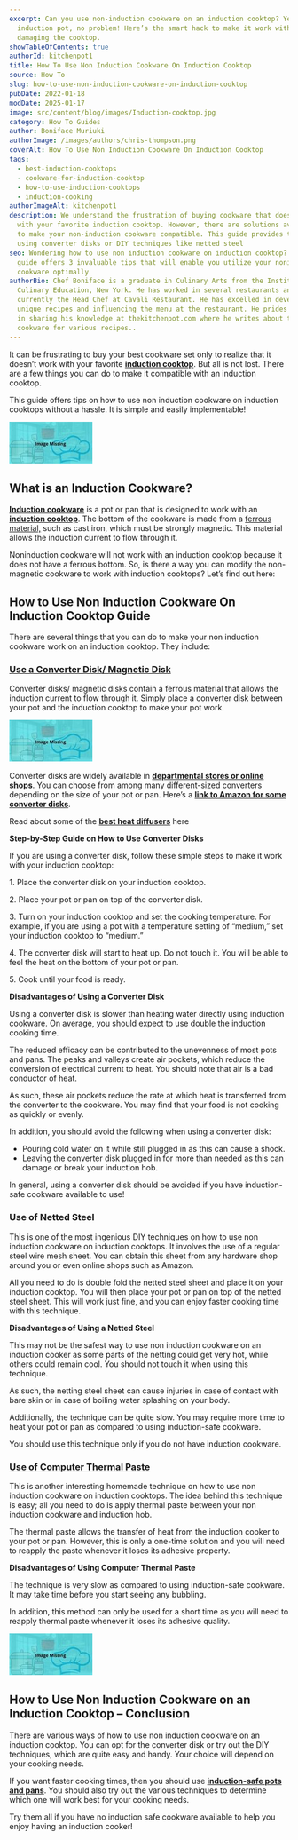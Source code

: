 ```yaml
---
excerpt: Can you use non-induction cookware on an induction cooktop? Yes. No
  induction pot, no problem! Here’s the smart hack to make it work without
  damaging the cooktop.
showTableOfContents: true
authorId: kitchenpot1
title: How To Use Non Induction Cookware On Induction Cooktop
source: How To
slug: how-to-use-non-induction-cookware-on-induction-cooktop
pubDate: 2022-01-18
modDate: 2025-01-17
image: src/content/blog/images/Induction-cooktop.jpg
category: How To Guides
author: Boniface Muriuki
authorImage: /images/authors/chris-thompson.png
coverAlt: How To Use Non Induction Cookware On Induction Cooktop
tags:
  - best-induction-cooktops
  - cookware-for-induction-cooktop
  - how-to-use-induction-cooktops
  - induction-cooking
authorImageAlt: kitchenpot1
description: We understand the frustration of buying cookware that doesn't work
  with your favorite induction cooktop. However, there are solutions available
  to make your non-induction cookware compatible. This guide provides tips on
  using converter disks or DIY techniques like netted steel
seo: Wondering how to use non induction cookware on induction cooktop? This
  guide offers 3 invaluable tips that will enable you utilize your noninduction
  cookware optimally
authorBio: Chef Boniface is a graduate in Culinary Arts from the Institute of
  Culinary Education, New York. He has worked in several restaurants and is
  currently the Head Chef at Cavali Restaurant. He has excelled in developing
  unique recipes and influencing the menu at the restaurant. He prides himself
  in sharing his knowledge at thekitchenpot.com where he writes about the best
  cookware for various recipes..
---
```


It can be frustrating to buy your best cookware set only to realize that it doesn’t work with your favorite **[induction cooktop](https://thekitchenpot.com/blog/best-induction-cooktop-for-the-money//)**. But all is not lost. There are a few things you can do to make it compatible with an induction cooktop.

This guide offers tips on how to use non induction cookware on induction cooktops without a hassle. It is simple and easily implementable!

![How to Use Non Induction Cookware on Induction Cooktop](images/portablegasgrill.jpg)

## **What is an Induction Cookware?**

**[Induction cookware](https://thekitchenpot.com/blog/best-cookware-for-induction-cooktop//)** is a pot or pan that is designed to work with an **[induction cooktop](https://thekitchenpot.com/blog/nuwave-induction-cooktop-review//)**. The bottom of the cookware is made from a [ferrous material,](https://www.metalsupermarkets.com/the-difference-between-ferrous-and-non-ferrous-metal/) such as cast iron, which must be strongly magnetic. This material allows the induction current to flow through it.

Noninduction cookware will not work with an induction cooktop because it does not have a ferrous bottom. So, is there a way you can modify the non-magnetic cookware to work with induction cooktops? Let’s find out here:

## **How to Use Non Induction Cookware On Induction Cooktop Guide**

There are several things that you can do to make your non induction cookware work on an induction cooktop. They include:

### **[Use a Converter Disk/ Magnetic Disk](https://www.amazon.com/s?k=Converter+Disk%2F+Magnetic+Disk&crid=3RW8Q4FVY34R0&sprefix=converter+disk%2F+magnetic+disk%2Caps%2C565&?tag=kitchenpot-20)**

Converter disks/ magnetic disks contain a ferrous material that allows the induction current to flow through it. Simply place a converter disk between your pot and the induction cooktop to make your pot work.

![How to Use a Converter Disk on an Induction Cooktop](images/portablegasgrill.jpg)

Converter disks are widely available in **[departmental stores or online shops](https://www.amazon.com/Upromax-Induction-Embossed-Converter-Stainless/dp/B07D7FPYV1/?tag=kitchenpot-20)**. You can choose from among many different-sized converters depending on the size of your pot or pan. Here’s a **[link to Amazon for some converter disks](https://www.amazon.com/s?k=magnetic+disk%2Fconverter+disks&crid=3VQVMGKPHD8U7&sprefix=magnetic+disk%2Fconverter+disk%2Caps%2C365&?tag=kitchenpot-20)**.

Read about some of the **[best heat diffusers](https://thekitchenpot.com/blog/how-to-protect-glass-top-stove-from-cast-iron//)** here

**Step-by-Step Guide on How to Use Converter Disks** 

If you are using a converter disk, follow these simple steps to make it work with your induction cooktop:

1\. Place the converter disk on your induction cooktop.

2\. Place your pot or pan on top of the converter disk.

3\. Turn on your induction cooktop and set the cooking temperature. For example, if you are using a pot with a temperature setting of “medium,” set your induction cooktop to “medium.”

4\. The converter disk will start to heat up. Do not touch it. You will be able to feel the heat on the bottom of your pot or pan.

5\. Cook until your food is ready.

**Disadvantages of Using a Converter Disk**

Using a converter disk is slower than heating water directly using induction cookware. On average, you should expect to use double the induction cooking time.

The reduced efficacy can be contributed to the unevenness of most pots and pans. The peaks and valleys create air pockets, which reduce the conversion of electrical current to heat. You should note that air is a bad conductor of heat.

As such, these air pockets reduce the rate at which heat is transferred from the converter to the cookware. You may find that your food is not cooking as quickly or evenly.

In addition, you should avoid the following when using a converter disk:

-   Pouring cold water on it while still plugged in as this can cause a shock.
-   Leaving the converter disk plugged in for more than needed as this can damage or break your induction hob.

In general, using a converter disk should be avoided if you have induction-safe cookware available to use!

### **Use of Netted Steel**

This is one of the most ingenious DIY techniques on how to use non induction cookware on induction cooktops. It involves the use of a regular steel wire mesh sheet. You can obtain this sheet from any hardware shop around you or even online shops such as Amazon.

All you need to do is double fold the netted steel sheet and place it on your induction cooktop. You will then place your pot or pan on top of the netted steel sheet. This will work just fine, and you can enjoy faster cooking time with this technique.

**Disadvantages of Using a Netted Steel**

This may not be the safest way to use non induction cookware on an induction cooker as some parts of the netting could get very hot, while others could remain cool. You should not touch it when using this technique.

As such, the netting steel sheet can cause injuries in case of contact with bare skin or in case of boiling water splashing on your body.

Additionally, the technique can be quite slow. You may require more time to heat your pot or pan as compared to using induction-safe cookware.

You should use this technique only if you do not have induction cookware.

### **[Use of Computer Thermal Paste](https://www.amazon.com/s?k=Computer+Thermal+Paste&crid=3W4S3R0BZ0I6E&sprefix=computer+thermal+paste%2Caps%2C755&?tag=kitchenpot-20)**

This is another interesting homemade technique on how to use non induction cookware on induction cooktops. The idea behind this technique is easy; all you need to do is apply thermal paste between your non induction cookware and induction hob.

The thermal paste allows the transfer of heat from the induction cooker to your pot or pan. However, this is only a one-time solution and you will need to reapply the paste whenever it loses its adhesive property.

**Disadvantages of Using Computer Thermal Paste**

The technique is very slow as compared to using induction-safe cookware. It may take time before you start seeing any bubbling.

In addition, this method can only be used for a short time as you will need to reapply thermal paste whenever it loses its adhesive quality.

![](images/portablegasgrill.jpg)

## How to Use Non Induction Cookware on an Induction Cooktop – Conclusion

There are various ways of how to use non induction cookware on an induction cooktop. You can opt for the converter disk or try out the DIY techniques, which are quite easy and handy. Your choice will depend on your cooking needs.

If you want faster cooking times, then you should use **[induction-safe pots and pans](https://thekitchenpot.com/blog/best-cookware-for-induction-cooktop//)**. You should also try out the various techniques to determine which one will work best for your cooking needs.

Try them all if you have no induction safe cookware available to help you enjoy having an induction cooker!

